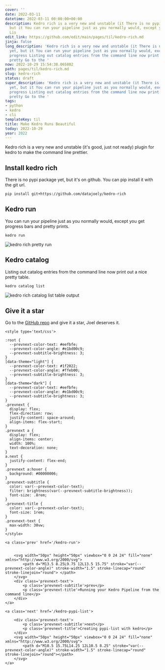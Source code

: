 ```yaml
---
cover: ''
date: 2022-03-11
datetime: 2022-03-11 00:00:00+00:00
description: Kedro rich is a very new and unstable (it There is no pypi package yet,
  but it You can run your pipeline just as you normally would, except you get progress
  Lis
edit_link: https://github.com/edit/main/pages/til/kedro-rich.md
jinja: false
long_description: 'Kedro rich is a very new and unstable (it There is no pypi package
  yet, but it You can run your pipeline just as you normally would, except you get
  progress Listing out catalog entries from the command line now print out a nice
  pretty Go to the '
now: 2022-10-29 15:54:38.065802
path: pages/til/kedro-rich.md
slug: kedro-rich
status: draft
super_description: 'Kedro rich is a very new and unstable (it There is no pypi package
  yet, but it You can run your pipeline just as you normally would, except you get
  progress Listing out catalog entries from the command line now print out a nice
  pretty Go to the '
tags:
- python
- kedro
- cli
templateKey: til
title: Make Kedro Runs Beautiful
today: 2022-10-29
year: 2022
---
```


Kedro rich is a very new and unstable (it's good, just not ready) plugin for
kedro to make the command line prettier.

## Install kedro rich

There is no pypi package yet, but it's on github.  You can pip install it with
the git url.

``` bash
pip install git+https://github.com/datajoely/kedro-rich
```

## Kedro run

You can run your pipeline just as you normally would, except you get progress
bars and pretty prints.

```
kedro run
```

![kedro rich pretty run](https://images.waylonwalker.com/kedro-rich-run.png)


## Kedro catalog

Listing out catalog entries from the command line now print out a nice pretty
table.

``` bash
kedro catalog list
```

![kedro rich catalog list table output](https://images.waylonwalker.com/kedro-rich-catalog-list.png)

## Give it a star

Go to the [GitHub repo](https://github.com/datajoely/kedro-rich) and give it a
star, Joel deserves it.
<div class='prevnext'>

    <style type='text/css'>

    :root {
      --prevnext-color-text: #eefbfe;
      --prevnext-color-angle: #e1bd00c9;
      --prevnext-subtitle-brightness: 3;
    }
    [data-theme="light"] {
      --prevnext-color-text: #1f2022;
      --prevnext-color-angle: #ffeb00;
      --prevnext-subtitle-brightness: 3;
    }
    [data-theme="dark"] {
      --prevnext-color-text: #eefbfe;
      --prevnext-color-angle: #e1bd00c9;
      --prevnext-subtitle-brightness: 3;
    }
    .prevnext {
      display: flex;
      flex-direction: row;
      justify-content: space-around;
      align-items: flex-start;
    }
    .prevnext a {
      display: flex;
      align-items: center;
      width: 100%;
      text-decoration: none;
    }
    a.next {
      justify-content: flex-end;
    }
    .prevnext a:hover {
      background: #00000006;
    }
    .prevnext-subtitle {
      color: var(--prevnext-color-text);
      filter: brightness(var(--prevnext-subtitle-brightness));
      font-size: .8rem;
    }
    .prevnext-title {
      color: var(--prevnext-color-text);
      font-size: 1rem;
    }
    .prevnext-text {
      max-width: 30vw;
    }
    </style>
    
    <a class='prev' href='/kedro-run'>
    

        <svg width="50px" height="50px" viewbox="0 0 24 24" fill="none" xmlns="http://www.w3.org/2000/svg">
            <path d="M13.5 8.25L9.75 12L13.5 15.75" stroke="var(--prevnext-color-angle)" stroke-width="1.5" stroke-linecap="round" stroke-linejoin="round"> </path>
        </svg>
        <div class='prevnext-text'>
            <p class='prevnext-subtitle'>prev</p>
            <p class='prevnext-title'>Running your Kedro Pipeline from the command line</p>
        </div>
    </a>
    
    <a class='next' href='/kedro-pypi-list'>
    
        <div class='prevnext-text'>
            <p class='prevnext-subtitle'>next</p>
            <p class='prevnext-title'>Creating pypi-list with kedro</p>
        </div>
        <svg width="50px" height="50px" viewbox="0 0 24 24" fill="none" xmlns="http://www.w3.org/2000/svg">
            <path d="M10.5 15.75L14.25 12L10.5 8.25" stroke="var(--prevnext-color-angle)" stroke-width="1.5" stroke-linecap="round" stroke-linejoin="round"></path>
        </svg>
    </a>
  </div>